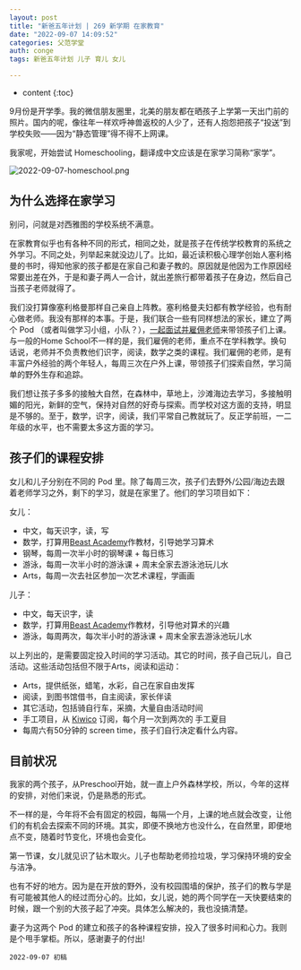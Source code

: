 ```yaml
---
layout: post
title: "新爸五年计划 | 269 新学期 在家教育"
date: "2022-09-07 14:09:52"
categories: 父范学堂
auth: conge
tags: 新爸五年计划 儿子 育儿 女儿

---
```

* content
{:toc}

9月份是开学季。我的微信朋友圈里，北美的朋友都在晒孩子上学第一天出门前的照片。国内的呢，像往年一样欢呼神兽返校的人少了，还有人抱怨把孩子“投送”到学校失败——因为“静态管理”得不得不上网课。

我家呢，开始尝试 Homeschooling，翻译成中文应该是在家学习简称“家学”。


![2022-09-07-homeschool.png](https://s2.loli.net/2022/09/08/e39v7ZAb5HzNUd1.png)

## 为什么选择在家学习

别问，问就是对西雅图的学校系统不满意。

在家教育似乎也有各种不同的形式，相同之处，就是孩子在传统学校教育的系统之外学习。不同之处，列举起来就没边儿了。比如，最近读积极心理学创始人塞利格曼的书时，得知他家的孩子都是在家自己和妻子教的。原因就是他因为工作原因经常要出差在外，于是和妻子两人一合计，就出差旅行都带着孩子在身边，然后自己当孩子老师就得了。

我们没打算像塞利格曼那样自己亲自上阵教。塞利格曼夫妇都有教学经验，也有耐心做老师。我没有那样的本事。于是，我们联合一些有同样想法的家长，建立了两个 Pod （或者叫做学习小组，小队？），[一起面试并雇佣老师](/2022/04/10/NewDaddy-Storm/)来带领孩子们上课。与一般的Home School不一样的是，我们雇佣的老师，重点不在学科教学。换句话说，老师并不负责教他们识字，阅读，数学之类的课程。我们雇佣的老师，是有丰富户外经验的两个年轻人，每周三次在户外上课，带领孩子们探索自然，学习简单的野外生存和追踪。

我们想让孩子多多的接触大自然，在森林中，草地上，沙滩海边去学习，多接触明媚的阳光，新鲜的空气，保持对自然的好奇与探索。而学校对这方面的支持，明显是不够的。至于，数学，识字，阅读，我们平常自己教就玩了。反正学前班，一二年级的水平，也不需要太多这方面的学习。

## 孩子们的课程安排

女儿和儿子分别在不同的 Pod 里。除了每周三次，孩子们去野外/公园/海边去跟着老师学习之外，剩下的学习，就是在家里了。他们的学习项目如下：

女儿：
* 中文，每天识字，读，写
* 数学，打算用[Beast Academy](https://beastacademy.com/)作教材，引导她学习算术
* 钢琴，每周一次半小时的钢琴课 + 每日练习
* 游泳，每周一次半小时的游泳课 + 周末全家去游泳池玩儿水
* Arts，每周一次去社区参加一次艺术课程，学画画


儿子：
* 中文，每天识字，读
* 数学，打算用[Beast Academy](https://beastacademy.com/)作教材，引导他对算术的兴趣
* 游泳，每周两次，每次半小时的游泳课 + 周末全家去游泳池玩儿水

以上列出的，是需要固定投入时间的学习活动。其它的时间，孩子自己玩儿，自己活动。这些活动包括但不限于Arts，阅读和运动：

* Arts，提供纸张，蜡笔，水彩，自己在家自由发挥
* 阅读，到图书馆借书，自主阅读，家长伴读
* 其它活动，包括骑自行车，采摘，大量自由活动时间
* 手工项目，从 [Kiwico](https://www.kiwico.com/) 订阅，每个月一次到两次的 手工夏目
* 每周六有50分钟的 screen time，孩子们自行决定看什么内容。

## 目前状况

我家的两个孩子，从Preschool开始，就一直上户外森林学校，所以，今年的这样的安排，对他们来说，仍是熟悉的形式。

不一样的是，今年将不会有固定的校园，每隔一个月，上课的地点就会改变，让他们的有机会去探索不同的环境。其实，即便不换地方也没什么，在自然里，即便地点不变，随着时节变化，环境也会变化。

第一节课，女儿就见识了钻木取火。儿子也帮助老师捡垃圾，学习保持环境的安全与洁净。

也有不好的地方。因为是在开放的野外，没有校园围墙的保护，孩子们的教与学是有可能被其他人的经过而分心的。比如，女儿说，她的两个同学在一天快要结束的时候，跟一个别的大孩子起了冲突。具体怎么解决的，我也没搞清楚。

妻子为这两个 Pod 的建立和孩子的各种课程安排，投入了很多时间和心力。我则是个甩手掌柜。所以，感谢妻子的付出!

```
2022-09-07 初稿
```
